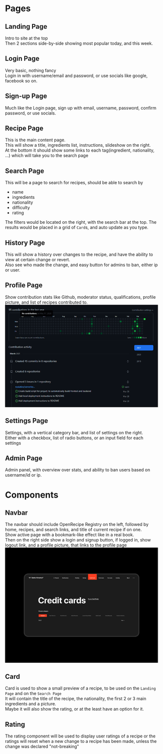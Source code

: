 # Pages
## Landing Page
Intro to site at the top  
Then 2 sections side-by-side showing most popular today, and this week.

## Login Page
Very basic, nothing fancy  
Login in with username/email and password, or use socials like google, facebook so on.

## Sign-up Page
Much like the Login page, sign up with email, username, password, confirm password, or use socials.

## Recipe Page
This is the main content page.  
This will show a title, ingredients list, instructions, slideshow on the right.  
At the bottom it should show some links to each tag(ingredient, nationality, ...) which will take you to the search page 

## Search Page
This will be a page to search for recipes, should be able to search by 
- name
- ingredients
- nationality
- difficulty
- rating

The filters would be located on the right, with the search bar at the top.
The results would be placed in a grid of `Card`s, and auto update as you type.

## History Page
This will show a history over changes to the recipe, and have the ability to view at certain change or revert.  
Also see who made the change, and easy button for admins to ban, either ip or user.

## Profile Page
Show contribution stats like Github, moderator status, qualifications, profile picture, and list of recipes contributed to.
![View of the github profile page and the contribution history/stats](/markdown-resources/github-contrib.png?raw=true)


## Settings Page
Settings, with a vertical category bar, and list of settings on the right.  
Either with a checkbox, list of radio buttons, or an input field for each settings

## Admin Page
Admin panel, with overview over stats, and ability to ban users based on username/id or ip.

# Components
## Navbar
The navbar should include OpenRecipe Registry on the left, followed by home, recipes, and search links, and title of current recipe if on one.  
Show active page with a bookmark-like effect like in a real book.  
Then on the right side show a login and signup button, if logged in, show logout link, and a profile picture, that links to the 
profile page
![Example of the bookmark-style active tab](/markdown-resources/navbar-bookmark-example.png?raw=true)

## Card
Card is used to show a small preview of a recipe, to be used on the `Landing Page` and on the `Search Page`  
It will contain the title of the recipe, the nationality, the first 2 or 3 main ingredients and a picture.  
Maybe it will also show the rating, or at the least have an option for it.

## Rating
The rating component will be used to display user ratings of a recipe or the ratings will reset when a new change to a recipe has been made, unless the change was declared "not-breaking"